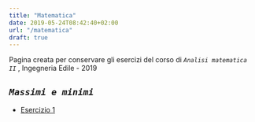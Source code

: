 ```yaml
---
title: "Matematica"
date: 2019-05-24T08:42:40+02:00
url: "/matematica"
draft: true
---
```


Pagina creata per conservare gli esercizi del corso di *`Analisi matematica II`* , Ingegneria Edile - 2019

*`Massimi e minimi`*
---
* [Esercizio 1](/Max_Min1/)
